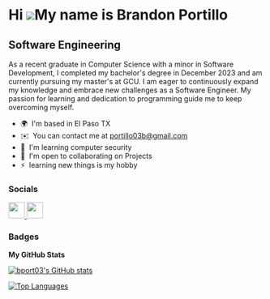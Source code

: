 Hi ![](https://user-images.githubusercontent.com/18350557/176309783-0785949b-9127-417c-8b55-ab5a4333674e.gif)My name is Brandon Portillo
========================================================================================================================================

Software Engineering
--------------------

As a recent graduate in Computer Science with a minor in Software Development, I completed my bachelor's degree in December 2023 and am currently pursuing my master's at GCU. I am eager to continuously expand my knowledge and embrace new challenges as a Software Engineer. My passion for learning and dedication to programming guide me to keep overcoming myself.


* 🌍  I'm based in El Paso TX
* ✉️  You can contact me at [portillo03b@gmail.com](mailto:portillo03b@gmail.com)
* 🧠  I'm learning computer security
* 🤝  I'm open to collaborating on Projects
* ⚡  learning new things is my hobby






### Socials

<p align="left"> <a href="https://www.github.com/bport03" target="_blank" rel="noreferrer"> <picture> <source media="(prefers-color-scheme: dark)" srcset="https://raw.githubusercontent.com/danielcranney/readme-generator/main/public/icons/socials/github-dark.svg" /> <source media="(prefers-color-scheme: light)" srcset="https://raw.githubusercontent.com/danielcranney/readme-generator/main/public/icons/socials/github.svg" /> <img src="https://raw.githubusercontent.com/danielcranney/readme-generator/main/public/icons/socials/github.svg" width="32" height="32" /> </picture> </a> <a href="https://www.linkedin.com/in/brandon-portillo-orozco-749033255" target="_blank" rel="noreferrer"> <picture> <source media="(prefers-color-scheme: dark)" srcset="undefined" /> <source media="(prefers-color-scheme: light)" srcset="https://raw.githubusercontent.com/danielcranney/readme-generator/main/public/icons/socials/linkedin.svg" /> <img src="https://raw.githubusercontent.com/danielcranney/readme-generator/main/public/icons/socials/linkedin.svg" width="32" height="32" /> </picture> </a></p>

### Badges

<b>My GitHub Stats</b>

<a href="http://www.github.com/bport03"><img src="https://github-readme-stats.vercel.app/api?username=bport03&show_icons=true&hide=&count_private=true&title_color=0891b2&text_color=ffffff&icon_color=0891b2&bg_color=1c1917&hide_border=true&show_icons=true" alt="bport03's GitHub stats" /></a>

<a href="https://github.com/bport03" align="left"><img src="https://github-readme-stats.vercel.app/api/top-langs/?username=bport03&langs_count=10&title_color=0891b2&text_color=ffffff&icon_color=0891b2&bg_color=1c1917&hide_border=true&locale=en&custom_title=Top%20%Languages" alt="Top Languages" /></a>
